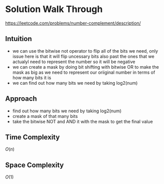 # Solution Walk Through
https://leetcode.com/problems/number-complement/description/

## Intuition
- we can use the bitwise not operator to flip all of the bits we need, only issue here is that it will flip uncessary bits also past the ones that we actualyl need to represent the number so it will be negative
- we can create a mask by doing bit shifting with bitwise OR to make the mask as big as we need to represent our oriiginal number in terms of how many bits it is
- we can find out how many bits we need by taking log2(num)

## Approach
- find out how many bits we need by taking log2(num)
- create a mask of that many bits
- take the bitwise NOT and AND it with the mask to get the final value


## Time Complexity
$O(n)$

## Space Complexity
$O(1)$



